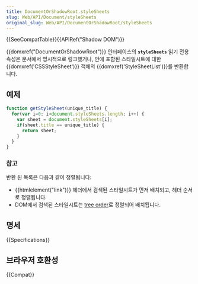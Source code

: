 ```yaml
---
title: DocumentOrShadowRoot.styleSheets
slug: Web/API/Document/styleSheets
original_slug: Web/API/DocumentOrShadowRoot/styleSheets
---
```

{{SeeCompatTable}}{{APIRef("Shadow DOM")}}

{{domxref("DocumentOrShadowRoot")}} 인터페이스의 **`styleSheets`** 읽기 전용 속성은 문서에서 명시적으로 링크했거나, 안에 포함된 스타일시트에 대한 {{domxref('CSSStyleSheet')}} 객체의 {{domxref('StyleSheetList')}}를 반환합니다.

## 예제

```js
function getStyleSheet(unique_title) {
  for(var i=0; i<document.styleSheets.length; i++) {
    var sheet = document.styleSheets[i];
    if(sheet.title == unique_title) {
      return sheet;
    }
  }
}
```

### 참고

반환 된 목록은 다음과 같이 정렬됩니다:

- {{htmlelement("link")}} 헤더에서 검색된 스타일시트가 먼저 배치되고, 헤더 순서로 정렬됩니다.
- DOM에서 검색된 스타일시트는 [tree order](https://dom.spec.whatwg.org/#concept-tree-order)로 정렬되어 배치됩니다.

## 명세

{{Specifications}}

## 브라우저 호환성

{{Compat}}
